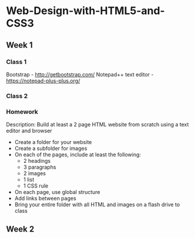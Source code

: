 # Web-Design-with-HTML5-and-CSS3

## Week 1

### Class 1
Bootstrap - http://getbootstrap.com/
Notepad++ text editor - https://notepad-plus-plus.org/
### Class 2


### Homework
Description: Build at least a 2 page HTML website from scratch using a text editor and browser
* Create a folder for your website
* Create a subfolder for images
* On each of the pages, include at least the following:
  * 2 headings
  * 3 paragraphs
  * 2 images
  * 1 list
  * 1 CSS rule
* On each page, use global structure
* Add links between pages
* Bring your entire folder with all HTML and images on a flash drive to class

## Week 2
